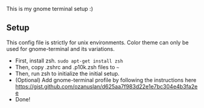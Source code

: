 This is my gnome terminal setup :)

## Setup
This config file is strictly for unix environments. Color theme can only be used for gnome-terminal and its variations.

+ First, install zsh. `sudo apt-get install zsh`
+ Then, copy .zshrc and .p10k.zsh files to `~`
+ Then, run zsh to initialize the initial setup.
+ (Optional) Add gnome-terminal profile by following the instructions here https://gist.github.com/ozanuslan/d625aa7f983d22e1e7bc304e4b3fa2ee
+ Done!
